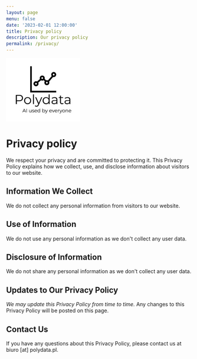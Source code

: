 ```yaml
---
layout: page
menu: false
date: '2023-02-01 12:00:00'
title: Privacy policy
description: Our privacy policy
permalink: /privacy/
---
```


<img class="img-rounded" src="/assets/img/uploads/polydata-logo.png" alt="Polydata logo" width="200">

# Privacy policy

We respect your privacy and are committed to protecting it. This Privacy Policy explains how we collect, use, and disclose information about visitors to our website.

## Information We Collect

We do not collect any personal information from visitors to our website.

## Use of Information

We do not use any personal information as we don't collect any user data.

## Disclosure of Information

We do not share any personal information as we don't collect any user data.

## Updates to Our Privacy Policy

*We may update this Privacy Policy from time to time.* Any changes to this Privacy Policy will be posted on this page.

## Contact Us

If you have any questions about this Privacy Policy, please contact us at biuro [at] polydata.pl.
